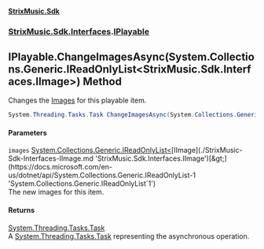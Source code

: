 #### [StrixMusic.Sdk](./index.md 'index')
### [StrixMusic.Sdk.Interfaces](./StrixMusic-Sdk-Interfaces.md 'StrixMusic.Sdk.Interfaces').[IPlayable](./StrixMusic-Sdk-Interfaces-IPlayable.md 'StrixMusic.Sdk.Interfaces.IPlayable')
## IPlayable.ChangeImagesAsync(System.Collections.Generic.IReadOnlyList&lt;StrixMusic.Sdk.Interfaces.IImage&gt;) Method
Changes the [Images](./StrixMusic-Sdk-Interfaces-IPlayable-Images.md 'StrixMusic.Sdk.Interfaces.IPlayable.Images') for this playable item.  
```csharp
System.Threading.Tasks.Task ChangeImagesAsync(System.Collections.Generic.IReadOnlyList<StrixMusic.Sdk.Interfaces.IImage> images);
```
#### Parameters
<a name='StrixMusic-Sdk-Interfaces-IPlayable-ChangeImagesAsync(System-Collections-Generic-IReadOnlyList-StrixMusic-Sdk-Interfaces-IImage-)-images'></a>
`images` [System.Collections.Generic.IReadOnlyList&lt;](https://docs.microsoft.com/en-us/dotnet/api/System.Collections.Generic.IReadOnlyList-1 'System.Collections.Generic.IReadOnlyList`1')[IImage](./StrixMusic-Sdk-Interfaces-IImage.md 'StrixMusic.Sdk.Interfaces.IImage')[&gt;](https://docs.microsoft.com/en-us/dotnet/api/System.Collections.Generic.IReadOnlyList-1 'System.Collections.Generic.IReadOnlyList`1')  
The new images for this item.  
  
#### Returns
[System.Threading.Tasks.Task](https://docs.microsoft.com/en-us/dotnet/api/System.Threading.Tasks.Task 'System.Threading.Tasks.Task')  
A [System.Threading.Tasks.Task](https://docs.microsoft.com/en-us/dotnet/api/System.Threading.Tasks.Task 'System.Threading.Tasks.Task') representing the asynchronous operation.  
